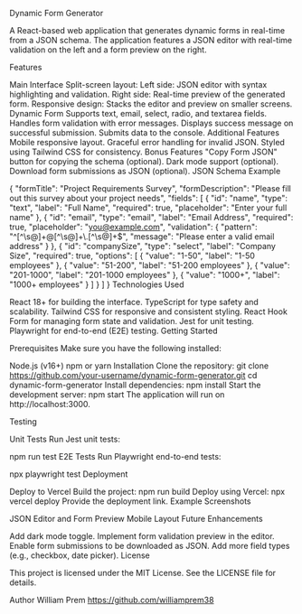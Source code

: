 Dynamic Form Generator

A React-based web application that generates dynamic forms in real-time from a JSON schema. 
The application features a JSON editor with real-time validation on the left and a form preview on the right.

Features

Main Interface
Split-screen layout:
Left side: JSON editor with syntax highlighting and validation.
Right side: Real-time preview of the generated form.
Responsive design: Stacks the editor and preview on smaller screens.
Dynamic Form
Supports text, email, select, radio, and textarea fields.
Handles form validation with error messages.
Displays success message on successful submission.
Submits data to the console.
Additional Features
Mobile responsive layout.
Graceful error handling for invalid JSON.
Styled using Tailwind CSS for consistency.
Bonus Features
"Copy Form JSON" button for copying the schema (optional).
Dark mode support (optional).
Download form submissions as JSON (optional).
JSON Schema Example

{
  "formTitle": "Project Requirements Survey",
  "formDescription": "Please fill out this survey about your project needs",
  "fields": [
    {
      "id": "name",
      "type": "text",
      "label": "Full Name",
      "required": true,
      "placeholder": "Enter your full name"
    },
    {
      "id": "email",
      "type": "email",
      "label": "Email Address",
      "required": true,
      "placeholder": "you@example.com",
      "validation": {
        "pattern": "^[^\\s@]+@[^\\s@]+\\.[^\\s@]+$",
        "message": "Please enter a valid email address"
      }
    },
    {
      "id": "companySize",
      "type": "select",
      "label": "Company Size",
      "required": true,
      "options": [
        { "value": "1-50", "label": "1-50 employees" },
        { "value": "51-200", "label": "51-200 employees" },
        { "value": "201-1000", "label": "201-1000 employees" },
        { "value": "1000+", "label": "1000+ employees" }
      ]
    }
  ]
}
Technologies Used

React 18+ for building the interface.
TypeScript for type safety and scalability.
Tailwind CSS for responsive and consistent styling.
React Hook Form for managing form state and validation.
Jest for unit testing.
Playwright for end-to-end (E2E) testing.
Getting Started

Prerequisites
Make sure you have the following installed:

Node.js (v16+)
npm or yarn
Installation
Clone the repository:
git clone https://github.com/your-username/dynamic-form-generator.git
cd dynamic-form-generator
Install dependencies:
npm install
Start the development server:
npm start
The application will run on http://localhost:3000.

Testing

Unit Tests
Run Jest unit tests:

npm run test
E2E Tests
Run Playwright end-to-end tests:

npx playwright test
Deployment

Deploy to Vercel
Build the project:
npm run build
Deploy using Vercel:
npx vercel deploy
Provide the deployment link.
Example Screenshots

JSON Editor and Form Preview
Mobile Layout
Future Enhancements

Add dark mode toggle.
Implement form validation preview in the editor.
Enable form submissions to be downloaded as JSON.
Add more field types (e.g., checkbox, date picker).
License

This project is licensed under the MIT License. See the LICENSE file for details.

Author
William Prem
https://github.com/williamprem38
